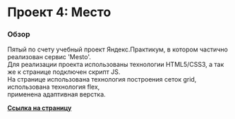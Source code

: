 # Проект 4: Место

### Обзор

Пятый по счету учебный проект Яндекс.Практикум, в котором частично реализован сервис 'Mesto'.  
Для реализации проекта использованы технологии HTML5/CSS3, а так же к странице подключен скрипт JS.  
На странице использована технология построения сеток grid, использована технология flex,  
применена адаптивная верстка.  

**[Ссылка на страницу](https://andrewyurlow.github.io/mesto/index.html)**


